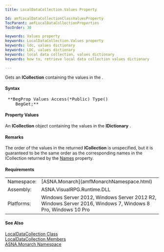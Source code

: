 ```yaml
---
title: LocalDataCollection.Values Property

Id: amfLocalDataCollectionClassValuesProperty
TocParent: amfLocalDataCollectionProperties
TocOrder: 30

keywords: Values property
keywords: LocalDataCollection.Values property
keywords: ldc, values dictionary
keywords: LDC, values dictionary
keywords: local data collection, values dictionary
keywords: how to, retrieve local data collection values dictionary

---
```


Gets an **ICollection** containing the values in the .

#### Syntax 
<pre class="prettyprint"> **BegProp Values Access(*Public) Type() 
    BegGet;**       </pre>

#### Property Values
An **ICollection** object containing the values in the **IDictionary** .

#### Remarks
The order of the values in the returned **ICollection** is unspecified, but it is guaranteed to be the same order as the corresponding names in the ICollection returned by the [ Names](amfLocalDataCollectionClassNamesProperty.html) property.
<!-- start -->

#### Requirements
<table class="dttable" cellspacing="0" cellpadding="4" width="60%">
           <colgroup>
            <col width="15%" style="font-weight:bold" />
            <col width="85%" />
          </colgroup>
          <tr>
            <td>Namespace:</td>
            <td>[ASNA.Monarch](amfMonarchNamespace.html)</td>
          </tr>
          <tr>
            <td>Assembly:</td>
            <td>ASNA.VisualRPG.Runtime.DLL</td>
          </tr>
         <tr>
            <td>Platforms:</td>
            <td> Windows Server 2012, Windows Server 2012 R2, Windows Server 2016, Windows 7, Windows 8 Pro, Windows 10 Pro</td>
         </tr>
</table>

<!-- end -->

#### See Also
[ LocalDataCollection Class](amfLocalDataCollectionClass.html) <br /> [ LocalDataCollection Members](amfLocalDataCollectionMembers.html) <br /> [ASNA.Monarch Namespace](amfMonarchNamespace.html) 
